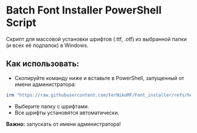 # Batch Font Installer PowerShell Script

Скрипт для массовой установки шрифтов (.ttf, .otf) из выбранной папки (и всех её подпапок) в Windows.

## Как использовать:
- Скопируйте команду ниже и вставьте в PowerShell, запущенный от имени администратора:

```ps1
irm "https://raw.githubusercontent.com/FerNikoMF/Font_installer/refs/heads/main/font_installer.ps1" | iex
```
- Выберите папку с шрифтами.
- Все шрифты установятся автоматически.

**Важно:** запускать от имени администратора!
